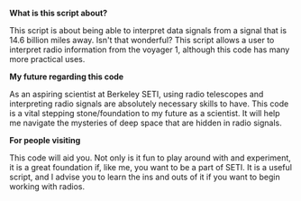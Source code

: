 
**What is this script about?**

This script is about being able to interpret data signals from a signal that is 14.6 billion miles away. Isn't that wonderful? 
This script allows a user to interpret radio information from the voyager 1, although this code has many more practical uses.

**My future regarding this code**

As an aspiring scientist at Berkeley SETI, using radio telescopes and interpreting radio signals are absolutely necessary skills to have. 
This code is a vital stepping stone/foundation to my future as a scientist. It will help me navigate the mysteries of deep space that are hidden in radio signals. 

**For people visiting**

This code will aid you. Not only is it fun to play around with and experiment, it is a great foundation if, like me, you want to be a part of SETI. It is a useful 
script, and I advise you to learn the ins and outs of it if you want to begin working with radios.
